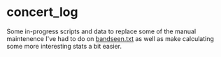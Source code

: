 # concert_log

Some in-progress scripts and data to replace some of the manual maintenence I've had to do on [bandseen.txt](https://gist.github.com/SnoringFrog/53a0fd98ad233e1d7d4a#file-bandsseen-txt) as well as make calculating some more interesting stats a bit easier. 
